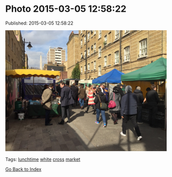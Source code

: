 
# Photo 2015-03-05 12:58:22

Published: 2015-03-05 12:58:22

![](112780370202-0.jpg)

Tags: [lunchtime](tag-lunchtime.md) [white](tag-white.md) [cross](tag-cross.md) [market](tag-market.md)

[Go Back to Index](index.md)
